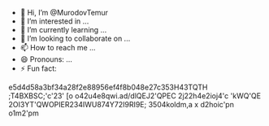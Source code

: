 - 👋 Hi, I’m @MurodovTemur
- 👀 I’m interested in ...
- 🌱 I’m currently learning ...
- 💞️ I’m looking to collaborate on ...
- 📫 How to reach me ...
- 😄 Pronouns: ...
- ⚡ Fun fact: 

<!---
MurodovTemur/MurodovTemur is a ✨ special ✨ repository because its `README.md` (this file) appears on your GitHub profile.
You can click the Preview link to take a look at your changes.
--->
e5d4d58a3bf34a28f2e88956ef4f8b048e27c353H43TQTH  ;T4BXBSC;'c'23'  [o  o42u4e8qwi.ad/dlQEJ2'QPEC
 2j22h4e2ioj4'c 'kWQ'QE 2OI3YT'QWOPIER234IWU874Y72I9RI9E; 3504koldm,a x  d2hoic'pn o1m2'pm
